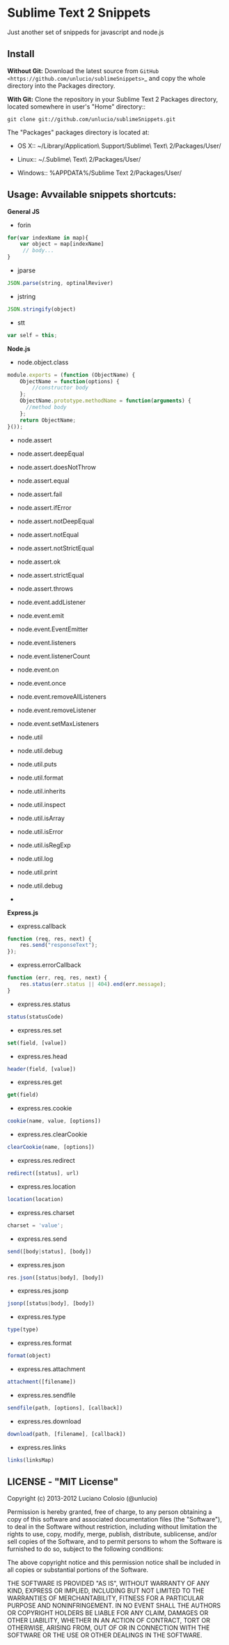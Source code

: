 Sublime Text 2 Snippets
===========

Just another set of snippeds for javascript and node.js

## Install

**Without Git:** Download the latest source from `GitHub <https://github.com/unlucio/sublimeSnippets>`_ and copy the whole directory into the Packages directory.

**With Git:** Clone the repository in your Sublime Text 2 Packages directory, located somewhere in user's "Home" directory::

    git clone git://github.com/unlucio/sublimeSnippets.git


The "Packages" packages directory is located at:

* OS X:: ~/Library/Application\ Support/Sublime\ Text\ 2/Packages/User/

* Linux:: ~/.Sublime\ Text\ 2/Packages/User/

* Windows:: %APPDATA%/Sublime Text 2/Packages/User/

## Usage: Avvailable snippets shortcuts:

__General JS__
* forin
```javascript
for(var indexName in map){
	var object = map[indexName]
	 // body...
}
```

* jparse
```javascript
JSON.parse(string, optinalReviver)
```

* jstring
```javascript
JSON.stringify(object)
```

* stt
```javascript
var self = this;
```

__Node.js__
* node.object.class
```javascript
module.exports = (function (ObjectName) {
	ObjectName = function(options) {
		//constructor body
	};
	ObjectName.prototype.methodName = function(arguments) {
	  //method body
	};
	return ObjectName;
}());
```

* node.assert
* node.assert.deepEqual
* node.assert.doesNotThrow
* node.assert.equal
* node.assert.fail
* node.assert.ifError
* node.assert.notDeepEqual
* node.assert.notEqual
* node.assert.notStrictEqual
* node.assert.ok
* node.assert.strictEqual
* node.assert.throws

* node.event.addListener
* node.event.emit
* node.event.EventEmitter
* node.event.listeners
* node.event.listenerCount
* node.event.on
* node.event.once
* node.event.removeAllListeners
* node.event.removeListener
* node.event.setMaxListeners

* node.util
* node.util.debug
* node.util.puts
* node.util.format
* node.util.inherits
* node.util.inspect
* node.util.isArray
* node.util.isError
* node.util.isRegExp
* node.util.log
* node.util.print
* node.util.debug
* 


__Express.js__
* express.callback
```javascript
function (req, res, next) {
	res.send("responseText");
});
```

* express.errorCallback
```javascript
function (err, req, res, next) {
	res.status(err.status || 404).end(err.message);
}
```
* express.res.status
```javascript
status(statusCode)
```
* express.res.set
```javascript
set(field, [value])
```

* express.res.head
```javascript
header(field, [value])
```

* express.res.get
```javascript
get(field)
```

* express.res.cookie
```javascript
cookie(name, value, [options])
```

* express.res.clearCookie
```javascript
clearCookie(name, [options])
```

* express.res.redirect
```javascript
redirect([status], url)
```

* express.res.location
```javascript
location(location)
```

* express.res.charset
```javascript
charset = 'value';
```

* express.res.send
```javascript
send([body|status], [body])
```

* express.res.json
```javascript
res.json([status|body], [body])
```

* express.res.jsonp
```javascript
jsonp([status|body], [body])
```

* express.res.type
```javascript
type(type)
```

* express.res.format
```javascript
format(object)
```

* express.res.attachment
```javascript
attachment([filename])
```

* express.res.sendfile
```javascript
sendfile(path, [options], [callback])
```

* express.res.download
```javascript
download(path, [filename], [callback])
```

* express.res.links
```javascript
links(linksMap)
```


## LICENSE - "MIT License"

Copyright (c) 2013-2012 Luciano Colosio (@unlucio)

Permission is hereby granted, free of charge, to any person
obtaining a copy of this software and associated documentation
files (the "Software"), to deal in the Software without
restriction, including without limitation the rights to use,
copy, modify, merge, publish, distribute, sublicense, and/or sell
copies of the Software, and to permit persons to whom the
Software is furnished to do so, subject to the following
conditions:

The above copyright notice and this permission notice shall be
included in all copies or substantial portions of the Software.

THE SOFTWARE IS PROVIDED "AS IS", WITHOUT WARRANTY OF ANY KIND,
EXPRESS OR IMPLIED, INCLUDING BUT NOT LIMITED TO THE WARRANTIES
OF MERCHANTABILITY, FITNESS FOR A PARTICULAR PURPOSE AND
NONINFRINGEMENT. IN NO EVENT SHALL THE AUTHORS OR COPYRIGHT
HOLDERS BE LIABLE FOR ANY CLAIM, DAMAGES OR OTHER LIABILITY,
WHETHER IN AN ACTION OF CONTRACT, TORT OR OTHERWISE, ARISING
FROM, OUT OF OR IN CONNECTION WITH THE SOFTWARE OR THE USE OR
OTHER DEALINGS IN THE SOFTWARE.
